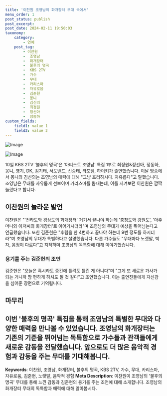 ```yaml
---
title: '이찬원 조영남의 화개장터 무대 속에서'
menu_order: 1
post_status: publish
post_excerpt: 
post_date: 2024-02-11 19:50:03
taxonomy:
    category:
        - 연예
    post_tag:
        - 이찬원
        -  조영남
        -  화개장터
        -  불후의 명곡
        -  KBS 2TV
        -  가수
        -  무대
        -  카리스마
        -  자유로움
        -  김준현
        -  몽니
        -  김신의
        -  최정원
        -  정선아
        -  정동하
custom_fields:
    field1: value 1
    field2: value 2
---
```


![Image](https://mimgnews.pstatic.net/image/311/2024/02/10/0001690432_001_20240210184401380.jpg?type=w540)

![Image](https://ssl.pstatic.net/mimgnews/image/311/2024/02/10/0001690432_002_20240210184401449.jpg?type=w540)

10일 KBS 2TV '불후의 명곡'은 '아티스트 조영남' 특집 1부로 최정원&정선아, 정동하, 몽니, 영기, DK, 김기태, 서도밴드, 신승태, 라포엠, 하이키가 출연했습니다. 이날 방송에서 몽니의 김신의는 조영남의 매력에 대해 "그냥 프리하시다. 자유롭다"고 말했습니다. 조영남은 무대를 자유롭게 선보이며 카리스마를 뽐내는데, 이를 지켜보던 이찬원은 깜짝 놀랐다고 합니다.
## 이찬원의 놀라운 발언
이찬원은 "'전라도와 경상도의 화개장터' 거기서 끝나야 하는데 '충청도와 강원도', '아주머니와 아저씨의 화개장터'로 이어가시더라"며 조영남의 무대가 예상을 뛰어넘는다고 언급했습니다. 또한 김준현은 "후렴을 한 4번하고 끝나야 하는데 9번 정도를 하시더라"며 조영남의 무대가 특별하다고 설명했습니다. 다른 가수들도 "무대마다 노랫말, 박자, 음정이 다르다"고 지적하며 조영남의 독특함에 대해 이야기했습니다.
### 용기를 주는 김준현의 조언
김준현은 "오늘은 혹시라도 중간에 틀려도 틀린 게 아니다"며 "그게 또 새로운 가사가 되는 거니까 맘 편하게 하셔도 될 것 같다"고 조언했습니다. 이는 출연진들에게 자신감을 심어준 장면으로 기억됩니다.
## 마무리
이번 '불후의 명곡' 특집을 통해 조영남의 특별한 무대와 다양한 매력을 만나볼 수 있었습니다. 조영남의 화개장터는 기존의 기준을 뛰어넘는 독특함으로 가수들과 관객들에게 새로운 감동을 전달했습니다. 앞으로도 더 많은 음악적 경험과 감동을 주는 무대를 기대해봅니다.
--- 
**Keywords**: 이찬원, 조영남, 화개장터, 불후의 명곡, KBS 2TV, 가수, 무대, 카리스마, 자유로움, 김준현, 노랫말, 음악적 경험
**Meta Description**: 이찬원이 조영남의 '불후의 명곡' 무대를 통해 느낀 감동과 김준현의 용기를 주는 조언에 대해 소개합니다. 조영남의 화개장터 무대의 독특함과 매력에 대해 알아봅시다.
